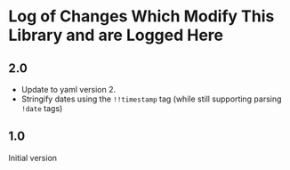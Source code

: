 # Log of Changes Which Modify This Library and are Logged Here

## 2.0

- Update to yaml version 2.
- Stringify dates using the `!!timestamp` tag (while still
  supporting parsing `!date` tags)

## 1.0

Initial version
